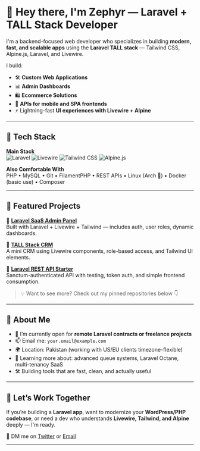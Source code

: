 # 👋 Hey there, I'm Zephyr — Laravel + TALL Stack Developer

I'm a backend-focused web developer who specializes in building **modern, fast, and scalable apps** using the **Laravel TALL stack** — Tailwind CSS, Alpine.js, Laravel, and Livewire.

I build:

- 🛠️ **Custom Web Applications**
- 📊 **Admin Dashboards**
- 🛍️ **Ecommerce Solutions**
- 🧪 **APIs for mobile and SPA frontends**
- ⚡ Lightning-fast **UI experiences with Livewire + Alpine**

---

## 🚀 Tech Stack

**Main Stack**  
![Laravel](https://img.shields.io/badge/-Laravel-EF3A38?logo=laravel&logoColor=white&style=flat) ![Livewire](https://img.shields.io/badge/-Livewire-4E5D94?logo=livewire&style=flat)  ![Tailwind CSS](https://img.shields.io/badge/-Tailwind%20CSS-38B2AC?logo=tailwind-css&logoColor=white&style=flat)  ![Alpine.js](https://img.shields.io/badge/-Alpine.js-77C1D2?logo=javascript&style=flat)

**Also Comfortable With**  
PHP • MySQL • Git • FilamentPHP • REST APIs • Linux (Arch 🐧) • Docker (basic use) • Composer

---

## 📂 Featured Projects

🔹 **[Laravel SaaS Admin Panel](https://github.com/ze6hyr/laravel-saas-admin)**  
Built with Laravel + Livewire + Tailwind — includes auth, user roles, dynamic dashboards.

🔹 **[TALL Stack CRM](https://github.com/ze6hyr/tall-crm-app)**  
A mini CRM using Livewire components, role-based access, and Tailwind UI elements.

🔹 **[Laravel REST API Starter](https://github.com/ze6hyr/laravel-api-boilerplate)**  
Sanctum-authenticated API with testing, token auth, and simple frontend consumption.

> 💡 Want to see more? Check out my pinned repositories below 👇

---

## 🧠 About Me

- 🔭 I’m currently open for **remote Laravel contracts or freelance projects**
- 📫 Email me: `your.email@example.com`
- 🌍 Location: Pakistan (working with US/EU clients timezone-flexible)
- 🧠 Learning more about: advanced queue systems, Laravel Octane, multi-tenancy SaaS
- 🛠️ Building tools that are fast, clean, and actually useful

---

<!--
## 📈 GitHub Stats

<p align="center">
  <img src="https://github-readme-stats.vercel.app/api?username=ze6hyr&show_icons=true&theme=radical" alt="Zephyr's GitHub stats"/>
</p>

---
-->

## 💼 Let’s Work Together

If you’re building a **Laravel app**, want to modernize your **WordPress/PHP codebase**, or need a dev who understands **Livewire, Tailwind, and Alpine** deeply — I'm ready.

📨 DM me on [Twitter](https://twitter.com/yourhandle) or [Email](mailto:your.email@example.com)

---


